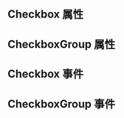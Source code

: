 <script setup lang="ts">
import { checkboxProps,checkboxGroupProps, checkboxEvents, checkboxGroupEvents} from "../../example/checkbox/api.ts"
</script>

## Checkbox 属性

<api-block type="prop" :data="checkboxProps" />

## CheckboxGroup 属性

<api-block type="prop" :data="checkboxGroupProps" />

## Checkbox 事件

<api-block type="event" :data="checkboxEvents" />

## CheckboxGroup 事件

<api-block type="event" :data="checkboxGroupEvents" />
